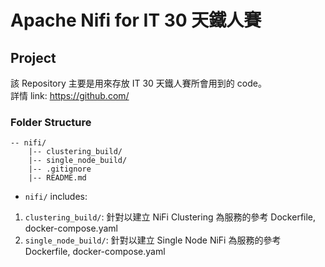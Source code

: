 # Apache Nifi for IT 30 天鐵人賽

## Project 
該 Repository 主要是用來存放 IT 30 天鐵人賽所會用到的 code。<br>
詳情 link: https://github.com/

### Folder Structure
```
-- nifi/
    |-- clustering_build/
    |-- single_node_build/
    |-- .gitignore
    |-- README.md
```
* `nifi/` includes:
1. `clustering_build/`: 針對以建立 NiFi Clustering 為服務的參考 Dockerfile, docker-compose.yaml
2. `single_node_build/`: 針對以建立 Single Node NiFi 為服務的參考 Dockerfile, docker-compose.yaml
